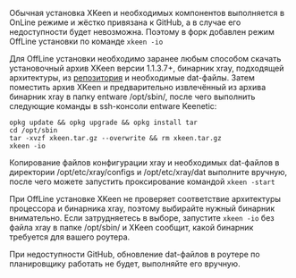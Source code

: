 Обычная установка XKeen и необходимых компонентов выполняется в OnLine режиме и жёстко привязана к GitHub, а в случае его недоступности будет невозможна. Поэтому в форк добавлен режим OffLine установки по команде `xkeen -io`

Для OffLine установки необходимо заранее любым способом скачать установочный архив XKeen версии 1.1.3.7+, бинарник xray, подходящей архитектуры, из [репозитория](https://github.com/XTLS/Xray-core/releases/latest) и необходимые dat-файлы. Затем поместить архив XKeen и предварительно извлечённый из архива бинарник xray в папку entware /opt/sbin/, после чего выполнить следующие команды в ssh-консоли entware Keenetic:

```
opkg update && opkg upgrade && opkg install tar
cd /opt/sbin
tar -xvzf xkeen.tar.gz --overwrite && rm xkeen.tar.gz
xkeen -io
```

Копирование файлов конфигурации xray и необходимых dat-файлов в директории /opt/etc/xray/configs и /opt/etc/xray/dat выполните вручную, после чего можете запустить проксирование командой `xkeen -start`

При OffLine установке XKeen не проверяет соответствие архитектуры процессора и бинарника xray, поэтому выбирайте нужный бинарник внимательно. Если затрудняетесь в выборе, запустите `xkeen -io` без файла xray в папке /opt/sbin/ и XKeen сообщит, какой бинарник требуется для вашего роутера.

При недоступности GitHub, обновление dat-файлов в роутере по планировщику работать не будет, выполняйте его вручную.
